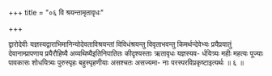 +++
title = "०६ वि श्रयन्तामृतावृधः"

+++

द्वारोदेवीः यज्ञस्यद्वाराभिमानिन्योदेवताविश्रयन्तां विविधंश्रयन्तु विवृताभवन्तु किमर्थन्देवेभ्यः प्रयैप्रयातुं देवानाम्प्रापणाय प्रयैरौहिष्यै अव्यथिष्यैइतिनिपातितः कीदृश्यस्ताः ऋतावृधः यज्ञस्यव- र्धयित्र्यः महीः महत्यः पूज्याः पावकासः शोधयित्र्यः पुरुस्पृहः बहुस्पृहणीयाः असश्चतः असज्यमा- नाः परस्परविप्रकृष्टाइत्यर्थः ॥ ६ ॥
